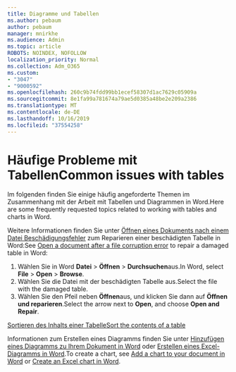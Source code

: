 ```yaml
---
title: Diagramme und Tabellen
ms.author: pebaum
author: pebaum
manager: mnirkhe
ms.audience: Admin
ms.topic: article
ROBOTS: NOINDEX, NOFOLLOW
localization_priority: Normal
ms.collection: Adm_O365
ms.custom:
- "3047"
- "9000592"
ms.openlocfilehash: 260c9b74fdd99bb1ecef58307d1ac7629c05909a
ms.sourcegitcommit: 8e1fa99a781674a79ae5d0385a48be2e209a2386
ms.translationtype: MT
ms.contentlocale: de-DE
ms.lasthandoff: 10/16/2019
ms.locfileid: "37554258"
---
```

# <a name="common-issues-with-tables"></a><span data-ttu-id="7ff3a-102">Häufige Probleme mit Tabellen</span><span class="sxs-lookup"><span data-stu-id="7ff3a-102">Common issues with tables</span></span> 

<span data-ttu-id="7ff3a-103">Im folgenden finden Sie einige häufig angeforderte Themen im Zusammenhang mit der Arbeit mit Tabellen und Diagrammen in Word.</span><span class="sxs-lookup"><span data-stu-id="7ff3a-103">Here are some frequently requested topics related to working with tables and charts in Word.</span></span>

<span data-ttu-id="7ff3a-104">Weitere Informationen finden Sie unter [Öffnen eines Dokuments nach einem Datei Beschädigungsfehler](https://support.office.com/article/47df9d48-2165-4411-a699-1786ac734bc3) zum Reparieren einer beschädigten Tabelle in Word:</span><span class="sxs-lookup"><span data-stu-id="7ff3a-104">See [Open a document after a file corruption error](https://support.office.com/article/47df9d48-2165-4411-a699-1786ac734bc3) to repair a damaged table in Word:</span></span>

 1. <span data-ttu-id="7ff3a-105">Wählen Sie in Word **Datei** > **Öffnen** > **Durchsuchen**aus.</span><span class="sxs-lookup"><span data-stu-id="7ff3a-105">In Word, select **File** > **Open** > **Browse**.</span></span>
 2. <span data-ttu-id="7ff3a-106">Wählen Sie die Datei mit der beschädigten Tabelle aus.</span><span class="sxs-lookup"><span data-stu-id="7ff3a-106">Select the file with the damaged table.</span></span>
 3. <span data-ttu-id="7ff3a-107">Wählen Sie den Pfeil neben **Öffnen**aus, und klicken Sie dann auf **Öffnen und reparieren**.</span><span class="sxs-lookup"><span data-stu-id="7ff3a-107">Select the arrow next to **Open**, and choose **Open and Repair**.</span></span>

[<span data-ttu-id="7ff3a-108">Sortieren des Inhalts einer Tabelle</span><span class="sxs-lookup"><span data-stu-id="7ff3a-108">Sort the contents of a table</span></span>](https://support.office.com/article/F8392477-4613-49CD-ABA6-7C2E48F1D91F)

<span data-ttu-id="7ff3a-109">Informationen zum Erstellen eines Diagramms finden Sie unter [Hinzufügen eines Diagramms zu Ihrem Dokument in Word](https://support.office.com/article/ff48e3eb-5e04-4368-a39e-20df7c798932) oder [Erstellen eines Excel-Diagramms in Word](https://support.office.com/article/11A7D2F0-4487-4A9B-BBC6-D50916CD4A57).</span><span class="sxs-lookup"><span data-stu-id="7ff3a-109">To create a chart, see [Add a chart to your document in Word](https://support.office.com/article/ff48e3eb-5e04-4368-a39e-20df7c798932) or [Create an Excel chart in Word](https://support.office.com/article/11A7D2F0-4487-4A9B-BBC6-D50916CD4A57).</span></span>